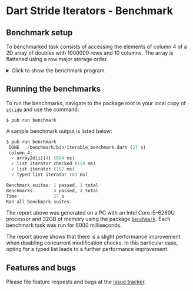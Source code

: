 
# Dart Stride Iterators - Benchmark


## Benchmark setup

To benchmarked task consists of accessing the elements of column 4 of a 2D array of doubles with 1000000 rows and 10 columns. The array is flattened using a row major storage order.
<details> <summary> Click to show the benchmark program. </summary>

```Dart
import 'dart:typed_data';

import 'package:benchmark/benchmark.dart';
import 'package:stride/stride.dart';

final nRows = 1000000;
final nCols = 10;
final stepSize = nCols;
final startIndex = 4;

final array2d = List<List<double>>.generate(
  nRows,
  (i) => List<double>.generate(nCols, (j) => (nCols * i + j).toDouble()),
);
final list = List<double>.generate(
  nRows * nCols,
  (i) => i.toDouble(),
  growable: true,
);
final typedList = Float64List.fromList(list);
final typedListIt = typedList.stride(stepSize, startIndex, false);
final listFastIt = list.stride(stepSize, startIndex, false);
final listIt = list.stride(stepSize, startIndex);

var tmp = 0.0;

void main() {

  group('column_4:', () {
    benchmark('array2d[i][4]', () {
      // ignore: unused_local_variable
      var column_4 = [
        for (var i = 0; i < array2d.length; i++) tmp = array2d[i][startIndex]
      ];
    }, duration: Duration(milliseconds: 6000));
    benchmark('list iterator checked', () {
      for (var element in listIt) {
        tmp = element;
      }
    }, duration: Duration(milliseconds: 6000));
    benchmark('list iterator', () {
      for (var element in listFastIt) {
        tmp = element;
      }
    }, duration: Duration(milliseconds: 6000));
    benchmark('typed list iterator', () {
      for (var element in typedListIt) {
        tmp = element;
      }
    }, duration: Duration(milliseconds: 6000));
  });
}
```
</details>

## Running the benchmarks

To run the benchmarks, navigate to the package root in your local copy of [`stride`][stride] and
use the command:
```Console
$ pub run benchmark
```
A sample benchmark output is listed below:
```Dart
$ pub run benchmark
 DONE  ./benchmark/bin/iterable_benchmark.dart (27 s)
 column_4:
  ✓ array2d[i][4] (684 ms)
  ✓ list iterator checked (158 ms)
  ✓ list iterator (152 ms)
  ✓ typed list iterator (83 ms)

Benchmark suites: 1 passed, 1 total
Benchmarks:       4 passed, 4 total
Time:             27 s
Ran all benchmark suites.
```

The report above was generated on a PC with an Intel Core i5-6260U processor and 32GB of memory
using the package [`benchmark`][benchmark]. Each benchmark task was run for 6000 milliseconds.

The report above shows that there is a slight performance improvement when disabling concurrent
modification checks. In this particular case, opting for a typed list leads to a further performance improvement.


## Features and bugs
Please file feature requests and bugs at the [issue tracker].


[benchmark]: https://pub.dev/packages/benchmark

[issue tracker]: https://github.com/simphotonics/stride/issues

[stride]: https://pub.dev/packages/stride